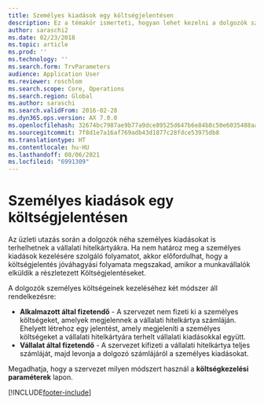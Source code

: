 ```yaml
---
title: Személyes kiadások egy költségjelentésen
description: Ez a témakör ismerteti, hogyan lehet kezelni a dolgozók személyes kiadásait a Microsoft Dynamics 365 Finance szolgáltatásban.
author: saraschi2
ms.date: 02/23/2018
ms.topic: article
ms.prod: ''
ms.technology: ''
ms.search.form: TrvParameters
audience: Application User
ms.reviewer: roschlom
ms.search.scope: Core, Operations
ms.search.region: Global
ms.author: saraschi
ms.search.validFrom: 2016-02-28
ms.dyn365.ops.version: AX 7.0.0
ms.openlocfilehash: 32674bc7987ae9b77a9dce89525d647b6e84b8c50e6035488aafdb6a5dec1642
ms.sourcegitcommit: 7f8d1e7a16af769adb43d1877c28fdce53975db8
ms.translationtype: HT
ms.contentlocale: hu-HU
ms.lasthandoff: 08/06/2021
ms.locfileid: "6991309"
---
```

# <a name="personal-expenses-on-an-expense-report"></a>Személyes kiadások egy költségjelentésen

Az üzleti utazás során a dolgozók néha személyes kiadásokat is terhelhetnek a vállalati hitelkártyákra. Ha nem határoz meg a személyes kiadások kezelésére szolgáló folyamatot, akkor előfordulhat, hogy a költségjelentés jóváhagyási folyamata megszakad, amikor a munkavállalók elküldik a részletezett Költségjelentéseket. 

A dolgozók személyes költségeinek kezeléséhez két módszer áll rendelkezésre:

- **Alkalmazott által fizetendő** - A szervezet nem fizeti ki a személyes költségeket, amelyek megjelennek a vállalati hitelkártya számláján. Ehelyett létrehoz egy jelentést, amely megjeleníti a személyes költségeket a vállalati hitelkártyára terhelt vállalati kiadásokkal együtt.
- **Vállalat által fizetendő** - A szervezet kifizeti a vállalati hitelkártya teljes számláját, majd levonja a dolgozó számlájáról a személyes kiadásokat.

Megadhatja, hogy a szervezet milyen módszert használ a **költségkezelési paraméterek** lapon.


[!INCLUDE[footer-include](../includes/footer-banner.md)]